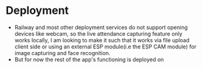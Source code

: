 # Deployment
- Railway and most other deployment services do not support opening devices like webcam, so the live attendance capturing feature only works locally, I am looking to make it such that it works via file upload client side or using an external ESP module(i.e the ESP CAM module) for image capturing and face recognition.
- But for now the rest of the app's functioning is deployed on 
